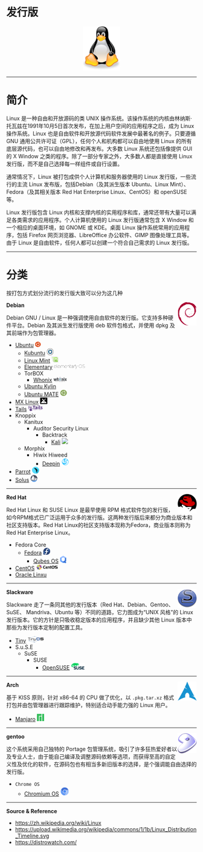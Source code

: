 # 发行版

<p align="center">
    <img src="../../../../assets/img/logo/linux-tux.svg" width="20%">
</p>

---

# 简介

Linux 是一种自由和开放源码的类 UNIX 操作系统。该操作系统的内核由林纳斯·托瓦兹在1991年10月5日首次发布，在加上用户空间的应用程序之后，成为 Linux 操作系统。Linux 也是自由软件和开放源代码软件发展中最著名的例子。只要遵循 GNU 通用公共许可证（GPL），任何个人和机构都可以自由地使用 Linux 的所有底层源代码，也可以自由地修改和再发布。大多数 Linux 系统还包括像提供 GUI 的 X Window 之类的程序。除了一部分专家之外，大多数人都是直接使用 Linux 发行版，而不是自己选择每一样组件或自行设置。

通常情况下，Linux 被打包成供个人计算机和服务器使用的 Linux 发行版，一些流行的主流 Linux 发布版，包括Debian（及其派生版本 Ubuntu、Linux Mint）、Fedora（及其相关版本 Red Hat Enterprise Linux、CentOS）和 openSUSE 等。

Linux 发行版包含 Linux 内核和支撑内核的实用程序和库，通常还带有大量可以满足各类需求的应用程序。个人计算机使用的 Linux 发行版通常包含 X Window 和一个相应的桌面环境，如 GNOME 或 KDE。桌面 Linux 操作系统常用的应用程序，包括 Firefox 网页浏览器、LibreOffice 办公软件、GIMP 图像处理工具等。由于 Linux 是自由软件，任何人都可以创建一个符合自己需求的 Linux 发行版。

---

# 分类

按打包方式划分流行的发行版大致可以分为这几种

**Debian <img src="../../../../assets/img/logo/debian.svg" width="10%" align="right">**

Debian GNU / Linux 是一种强调使用自由软件的发行版。它支持多种硬件平台。Debian 及其派生发行版使用 deb 软件包格式，并使用 dpkg 及其前端作为包管理器。

- [Ubuntu](https://ubuntu.com/) <img src="../../../../assets/img/logo/ubuntu.svg" width="3%">
    - [Kubuntu](https://kubuntu.org/) <img src="../../../../assets/img/logo/Kubuntu.png" width="4%">
    - [Linux Mint](https://www.linuxmint.com/) <img src="../../../../assets/img/logo/linux-mint.svg" width="4%">
    - [Elementary](https://elementary.io/) <img src="../../../../assets/img/logo/Elementary.svg" width="18%">
    - TorBOX
        - [Whonix](https://github.com/Whonix/Whonix) <img src="../../../../assets/img/logo/Whonix.png" width="8%">
    - [Ubuntu Kylin](http://ubuntukylin.com/)
    - [Ubuntu MATE](https://ubuntu-mate.org/) <img src="../../../../assets/img/logo/Ubuntu_MATE.svg" width="4%">
- [MX Linux](https://mxlinux.org/) <img src="../../../../assets/img/logo/MX_Linux.svg" width="4%">
- [Tails](https://tails.boum.org) <img src="../../../../assets/img/logo/Tails.svg" width="8%">
- Knoppix
    - Kanitux
        - Auditor Security Linux
            - Backtrack
                - [Kali](https://www.kali.org/) <img src="../../../../assets/img/logo/kali.png" width="6%">
    - Morphix
        - Hiwix Hiweed
            - [Deepin](https://www.deepin.org) <img src="../../../../assets/img/logo/Deepin.svg" width="5%">
- [Parrot](https://parrotlinux.org/) <img src="../../../../assets/img/logo/Parrot.png" width="4%">
- [Solus](https://solusos.com) <img src="../../../../assets/img/logo/Solus.svg" width="4%">

---

**Red Hat <img src="../../../../assets/img/logo/redhat.svg" width="10%" align="right">**

Red Hat Linux 和 SUSE Linux 是最早使用 RPM 格式软件包的发行版，如今RPM格式已广泛运用于众多的发行版。这两种发行版后来都分为商业版本和社区支持版本。Red Hat Linux的社区支持版本现称为Fedora，商业版本则称为Red Hat Enterprise Linux。

- Fedora Core
    - [Fedora](https://fedoraproject.org) <img src="../../../../assets/img/logo/fedora.svg" width="4%">
        - [Qubes OS](https://www.qubes-os.org/) <img src="../../../../assets/img/logo/Qubes.svg" width="4%">
- [CentOS](https://centos.org) <img src="../../../../assets/img/logo/centOS.svg" width="12%">
- [Oracle Linxu](https://www.oracle.com/linux/)

---

**Slackware <img src="../../../../assets/img/logo/Slackware.svg" width="10%" align="right">**

Slackware 走了一条同其他的发行版本（Red Hat、Debian、Gentoo、SuSE、 Mandriva、Ubuntu 等）不同的道路，它力图成为“UNIX 风格”的 Linux 发行版本。它的方针是只吸收稳定版本的应用程序，并且缺少其他 Linux 版本中那些为发行版本定制的配置工具。

- [Tiny](http://tiny.seul.org/) <img src="../../../../assets/img/logo/Tiny.jpg" width="9%">
- S.u.S.E
    - SuSE
        - SUSE
            - [OpenSUSE](https://www.opensuse.org/) <img src="../../../../assets/img/logo/suse.svg" width="9%">

---

**Arch <img src="../../../../assets/img/logo/archlinux.svg" width="10%" align="right">**

基于 KISS 原则，针对 x86-64 的 CPU 做了优化，以 `.pkg.tar.xz` 格式打包并由包管理器进行跟踪维护，特别适合动手能力强的 Linux 用户。

- [Manjaro](https://manjaro.org/) <img src="../../../../assets/img/logo/Manjaro.svg" width="4%">

---

**gentoo** <img src="../../../../assets/img/logo/gentoo.png" width="10%" align="right">

这个系统采用自己独特的 Portage 包管理系统，吸引了许多狂热爱好者以及专业人士，由于能自己编译及调整源码依赖等选项，而获得至高的自定义性及优化的软件，在源码包也有相当多新旧版本的选择，是个强调能自由选择的发行版。

- `Chrome OS`
    - [Chromium OS](https://www.chromium.org/chromium-os) <img src="../../../../assets/img/logo/Chromium.png" width="5%">

---

**Source & Reference**
- https://zh.wikipedia.org/wiki/Linux
- https://upload.wikimedia.org/wikipedia/commons/1/1b/Linux_Distribution_Timeline.svg
- https://distrowatch.com/
